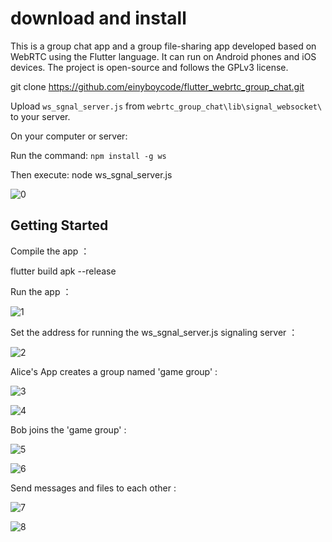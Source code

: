 # download and install

This is a group chat app and a group file-sharing app developed based on WebRTC using the Flutter language. It can run on Android phones and iOS devices. The project is open-source and follows the GPLv3 license. 

git clone https://github.com/einyboycode/flutter_webrtc_group_chat.git

Upload `ws_sgnal_server.js` from `webrtc_group_chat\lib\signal_websocket\` to your server.

On your computer or server:

Run the command:
`npm install -g ws`

Then execute:
node ws_sgnal_server.js

![0](./image/0.png)





## Getting Started

 Compile the app ：

flutter build apk --release

 Run the app ：

![1](./image/3.png)

 Set the address for running the ws_sgnal_server.js signaling server ：

![2](./image/4.png)

 

 Alice's App creates a group named 'game group' :

![3](./image/5.png)

![4](./image/6.png)

 Bob joins the 'game group' :

![5](./image/7.png)

![6](./image/8.png)

 Send messages and files to each other :

![7](./image/9.png)

![8](./image/10.png)

